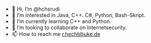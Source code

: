 - 👋 Hi, I’m @hchsrudi
- 👀 I’m interested in Java, C++. C#, Python, Bash-Skript.
- 🌱 I’m currently learning C++ and Python.
- 💞️ I’m looking to collaborate on Internetsecurity.
- 📫 How to reach me r.hecht@uke.de

<!---
hchsrudi/hchsrudi is a ✨ special ✨ repository because its `README.md` (this file) appears on your GitHub profile.
You can click the Preview link to take a look at your changes.
--->
